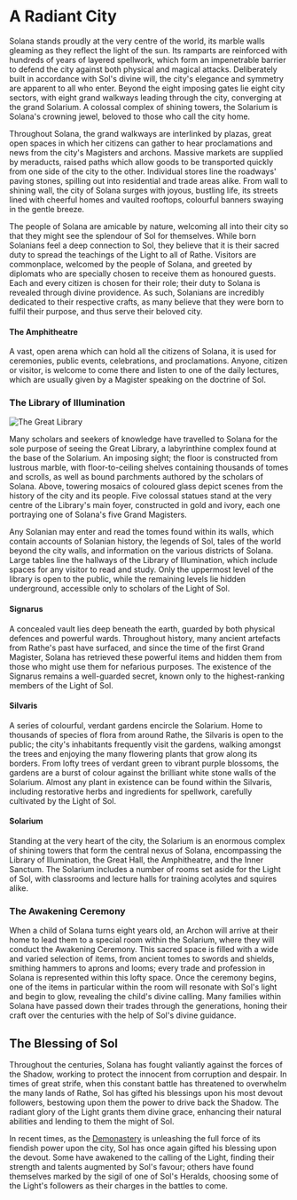 # A Radiant City

Solana stands proudly at the very centre of the world, its marble walls gleaming as they reflect the light of the sun. Its ramparts are reinforced with hundreds of years of layered spellwork, which form an impenetrable barrier to defend the city against both physical and magical attacks. Deliberately built in accordance with Sol's divine will, the city's elegance and symmetry are apparent to all who enter. Beyond the eight imposing gates lie eight city sectors, with eight grand walkways leading through the city, converging at the grand Solarium. A colossal complex of shining towers, the Solarium is Solana's crowning jewel, beloved to those who call the city home.

Throughout Solana, the grand walkways are interlinked by plazas, great open spaces in which her citizens can gather to hear proclamations and news from the city's Magisters and archons. Massive markets are supplied by meraducts, raised paths which allow goods to be transported quickly from one side of the city to the other. Individual stores line the roadways' paving stones, spilling out into residential and trade areas alike. From wall to shining wall, the city of Solana surges with joyous, bustling life, its streets lined with cheerful homes and vaulted rooftops, colourful banners swaying in the gentle breeze.

The people of Solana are amicable by nature, welcoming all into their city so that they might see the splendour of Sol for themselves. While born Solanians feel a deep connection to Sol, they believe that it is their sacred duty to spread the teachings of the Light to all of Rathe. Visitors are commonplace, welcomed by the people of Solana, and greeted by diplomats who are specially chosen to receive them as honoured guests. Each and every citizen is chosen for their role; their duty to Solana is revealed through divine providence. As such, Solanians are incredibly dedicated to their respective crafts, as many believe that they were born to fulfil their purpose, and thus serve their beloved city.

#### The Amphitheatre

A vast, open arena which can hold all the citizens of Solana, it is used for ceremonies, public events, celebrations, and proclamations. Anyone, citizen or visitor, is welcome to come there and listen to one of the daily lectures, which are usually given by a Magister speaking on the doctrine of Sol.

### The Library of Illumination

![The Great Library](https://d2hl7maqck52px.cloudfront.net/continents/rathe/solana/the-great-library.webp)

Many scholars and seekers of knowledge have travelled to Solana for the sole purpose of seeing the Great Library, a labyrinthine complex found at the base of the Solarium. An imposing sight; the floor is constructed from lustrous marble, with floor-to-ceiling shelves containing thousands of tomes and scrolls, as well as bound parchments authored by the scholars of Solana. Above, towering mosaics of coloured glass depict scenes from the history of the city and its people. Five colossal statues stand at the very centre of the Library's main foyer, constructed in gold and ivory, each one portraying one of Solana's five Grand Magisters.

Any Solanian may enter and read the tomes found within its walls, which contain accounts of Solanian history, the legends of Sol, tales of the world beyond the city walls, and information on the various districts of Solana. Large tables line the hallways of the Library of Illumination, which include spaces for any visitor to read and study. Only the uppermost level of the library is open to the public, while the remaining levels lie hidden underground, accessible only to scholars of the Light of Sol.

#### Signarus

A concealed vault lies deep beneath the earth, guarded by both physical defences and powerful wards. Throughout history, many ancient artefacts from Rathe's past have surfaced, and since the time of the first Grand Magister, Solana has retrieved these powerful items and hidden them from those who might use them for nefarious purposes. The existence of the Signarus remains a well-guarded secret, known only to the highest-ranking members of the Light of Sol.

#### Silvaris

A series of colourful, verdant gardens encircle the Solarium. Home to thousands of species of flora from around Rathe, the Silvaris is open to the public; the city's inhabitants frequently visit the gardens, walking amongst the trees and enjoying the many flowering plants that grow along its borders. From lofty trees of verdant green to vibrant purple blossoms, the gardens are a burst of colour against the brilliant white stone walls of the Solarium. Almost any plant in existence can be found within the Silvaris, including restorative herbs and ingredients for spellwork, carefully cultivated by the Light of Sol.

#### Solarium

Standing at the very heart of the city, the Solarium is an enormous complex of shining towers that form the central nexus of Solana, encompassing the Library of Illumination, the Great Hall, the Amphitheatre, and the Inner Sanctum. The Solarium includes a number of rooms set aside for the Light of Sol, with classrooms and lecture halls for training acolytes and squires alike.

### The Awakening Ceremony
When a child of Solana turns eight years old, an Archon will arrive at their home to lead them to a special room within the Solarium, where they will conduct the Awakening Ceremony. This sacred space is filled with a wide and varied selection of items, from ancient tomes to swords and shields, smithing hammers to aprons and looms; every trade and profession in Solana is represented within this lofty space. Once the ceremony begins, one of the items in particular within the room will resonate with Sol's light and begin to glow, revealing the child's divine calling. Many families within Solana have passed down their trades through the generations, honing their craft over the centuries with the help of Sol's divine guidance.

## The Blessing of Sol
Throughout the centuries, Solana has fought valiantly against the forces of the Shadow, working to protect the innocent from corruption and despair. In times of great strife, when this constant battle has threatened to overwhelm the many lands of Rathe, Sol has gifted his blessings upon his most devout followers, bestowing upon them the power to drive back the Shadow. The radiant glory of the Light grants them divine grace, enhancing their natural abilities and lending to them the might of Sol.

In recent times, as the [Demonastery](../demonastery/demonastery.md) is unleashing the full force of its fiendish power upon the city, Sol has once again gifted his blessing upon the devout. Some have awakened to the calling of the Light, finding their strength and talents augmented by Sol's favour; others have found themselves marked by the sigil of one of Sol's Heralds, choosing some of the Light's followers as their charges in the battles to come.
